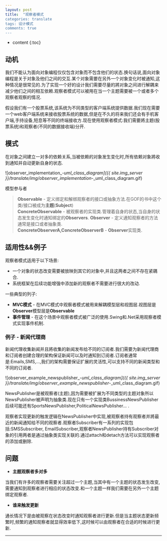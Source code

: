 ```yaml
---
layout: post
title:  "观察者模式
categories: translate
tags: 设计模式
comments: true
---
```


* content
{:toc}

## 动机

我们不能认为面向对象编程仅仅包含对象而不包含他们的状态.换句话说,面向对象编程是关于对象及他们之间的交互.某个对象需要在另外一个对象变化时被通知,这种情况是很常见的.为了实现一个好的设计我们需要尽量的將对象之间进行解耦来减少他们之间的相互依赖.观察者模式可以被用在当一个主题需要被一个或者多个观察者观察的情况.

假设我们有一个股票系统,该系统为不同类型的客户端系统提供数据.我们现在需要一个web客户端系统来接收股票系统的数据,但是在不久的将来我们还会有手机客户端,手持设备,短息等不同的终端接收方.现在使用观察者模式:我们需要將主题(股票系统)和观察者(不同的数据接收端)分开.

## 模式

在对象之间建立一对多的依赖关系,当被依赖的对象发生变化时,所有依赖对象將收到通知并自动更新自身的状态.

![observer_implementation_-_uml_class_diagram]({{ site.img_server }}/translate/img/observer_implementation_-_uml_class_diagram.gif)

模型参与者

> **Observable** - 定义绑定和解绑观察者的接口或抽象方法.在GOF的书中这个类/接口被成为**主题**(**Subject**)   
> **ConcreteObservable** - 被观察者的实现类.管理着自身的状态,当自身的状态发生变化时通知绑定的**Observers**. 
> **Observer** - 定义通知观察者的方法通常是接口或者抽象类.  
> **ConcreteObserverA,ConcreteObserverB** - **Observer**实现类.

## 适用性&&例子

观察者模式适用于以下场景:
* 一个对象的状态改变需要被放映到其它的对象中,并且这两者之间不存在紧耦合.
* 系统框架在后续功能增强中添加新的观察者不需要进行很大的改动.

一些典型的列子:

* **MVC模式** - 在MVC模式中观察者模式被用来解耦模型层和视图层.视图层是**Observer**模型层是**Observable**
* **事件管理** - 在这个场景中观察者模式被广泛的使用.Swing和.Net采用观察者模式实现事件机制.

### 例子 - 新闻代理商

新闻代理收集新闻并且將收集的新闻发布给不同的订阅者.我们需要为新闻代理商和订阅者创建合理的架构保证新闻可以及时通知到订阅者.订阅者通常是:Emails,SMS,...,我们的架构需要保证扩展的灵活性,可以支持不同的新闻类型和不同的订阅者.

![observer_example_newspublisher_-_uml_class_diagram]({{ site.img_server }}/translate/img/observer_example_newspublisher_-_uml_class_diagram.gif)

NewsPublisher是被观察者(主题),因为需要被扩展为不同类型的主题对象所以NewsPublisher被声明为抽象类.现在只有一个实现类BussinessNewsPublisher后续可能还有SportsNewsPublisher,PoliticalNewsPublisher... .

观察者实现更新的触发逻辑在NewsPublisher中实现,被观察者持有观察者并將最近的新闻通知给不同的观察者.观察者Subscriber有一系列的实现包括:SMSSubscriber, EmailSubscriber,观察者NewsPublisher持有Subscriber对象的引用两者是通过抽象类实现关联的.通过attach和detach方法可以实现观察者的添加或删除.

## 问题

* **主题观察者多对多**

当我们有许多的观察者需要关注超过一个主题,当其中有一个主题的状态发生改变,需要通知到观察者进行相应的状态改变.和一个主题一样我们需要在另外一个主题绑定观察者.

* **谁来触发更新**

通长情况下是由被观察在状态改变时通知观察者进行更新.但是当主题状态更新频繁时,频繁的通知观察者就显得效率低下,这时候可以由观察者在合适的时候进行更新.

* ****






















